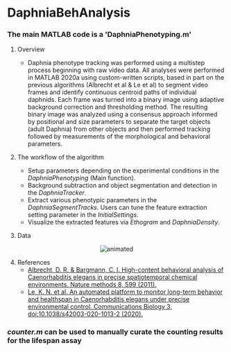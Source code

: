# DaphniaBehAnalysis


### The main MATLAB code is a 'DaphniaPhenotyping.m'

1. Overview
   - Daphnia phenotype tracking was performed using a multistep process beginning with raw video data. All analyses were performed in MATLAB 2020a using custom-written scripts, based in part on the previous algorithms (Albrecht et al & Le et al) to segment video frames and identify continuous centroid paths of individual daphnids. Each frame was turned into a binary image using adaptive background correction and thresholding method. The resulting binary image was analyzed using a consensus approach informed by positional and size parameters to separate the target objects (adult Daphnia) from other objects and then performed tracking followed by measurements of the morphological and behavioral parameters. 

2. The workflow of the algorithm
   - Setup parameters depending on the experimental conditions in the *DaphniaPhenotyping* (Main function). 
   - Background subtraction and object segmentation and detection in the *DaphniaTracker*.
   - Extract various phenotypic parameters in the *DaphniaSegmentTracks*. Users can tune the feature extraction setting parameter in the *InitialSettings*.
   - Visualize the extracted features via *Ethogram* and *DaphniaDensity*.

3. Data

<p align="center">
  <img src="https://user-images.githubusercontent.com/51148581/122502031-d1c73d80-cfc3-11eb-8236-835515342782.gif" alt="animated" />
</p>


4. References
   - [Albrecht, D. R. & Bargmann, C. I. High-content behavioral analysis of Caenorhabditis elegans in precise spatiotemporal chemical environments. Nature methods 8, 599 (2011).](https://www.nature.com/articles/nmeth.1630)
   - [Le, K. N. et al. An automated platform to monitor long-term behavior and healthspan in Caenorhabditis elegans under precise environmental control. Communications Biology 3, doi:10.1038/s42003-020-1013-2 (2020).](https://www.nature.com/articles/s42003-020-1013-2)

### *counter.m* can be used to manually curate the counting results for the lifespan assay
